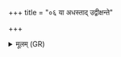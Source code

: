 +++
title = "०६ या अधस्ताद् उद्वीक्षन्ते"

+++
<details><summary>मूलम् (GR)</summary>

या अधस्ताद् उद्वीक्षन्ते  
साच्य् अक्षि करिक्रतीः  
(…) ॥ +++(see 15.18.10ef)+++
</details>